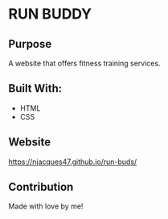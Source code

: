 # RUN BUDDY

## Purpose
A website that offers fitness training services.

## Built With:
* HTML
* CSS

## Website
https://njacques47.github.io/run-buds/

## Contribution
Made with love by me!
